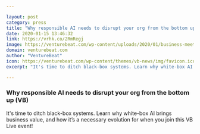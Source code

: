 ```yaml
---

layout: post
category: press
title: "Why responsible AI needs to disrupt your org from the bottom up (VB)"
date: 2020-01-15 13:46:32
link: https://vrhk.co/2RmRegj
image: https://venturebeat.com/wp-content/uploads/2020/01/business-meeting.GettyImages-863549086.jpg?w=1200&strip=all
domain: venturebeat.com
author: "VentureBeat"
icon: https://venturebeat.com/wp-content/themes/vb-news/img/favicon.ico
excerpt: "It's time to ditch black-box systems. Learn why white-box AI brings business value, and how it’s a necessary evolution for when you join this VB Live event!"

---
```


### Why responsible AI needs to disrupt your org from the bottom up (VB)

It's time to ditch black-box systems. Learn why white-box AI brings business value, and how it’s a necessary evolution for when you join this VB Live event!